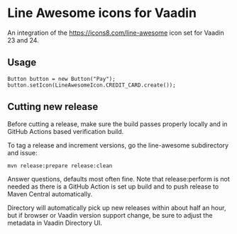 # Line Awesome icons for Vaadin

An integration of the https://icons8.com/line-awesome icon set for Vaadin 23 and 24.

## Usage

```
Button button = new Button("Pay");
button.setIcon(LineAwesomeIcon.CREDIT_CARD.create());
```

## Cutting new release

Before cutting a release, make sure the build passes properly locally and in GitHub Actions based verification build.

To tag a release and increment versions, go the line-awesome subdirectory and issue:

    mvn release:prepare release:clean

Answer questions, defaults most often fine. Note that release:perform is not needed as there is a GitHub Action is set up build and to push release to Maven Central automatically.

Directory will automatically pick up new releases within about half an hour, but if browser or Vaadin version support change, be sure to adjust the metadata in Vaadin Directory UI.
